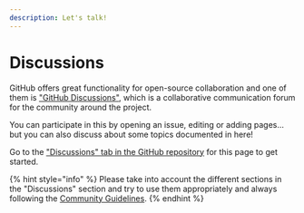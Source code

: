 ```yaml
---
description: Let's talk!
---
```


# Discussions

GitHub offers great functionality for open-source collaboration and one of them is ["GitHub Discussions"](https://docs.github.com/en/discussions), which is a collaborative communication forum for the community around the project.

You can participate in this by opening an issue, editing or adding pages... but you can also discuss about some topics documented in here!

Go to the ["Discussions" tab in the GitHub repository](https://github.com/piraces/DevSecTricks/discussions) for this page to get started.

{% hint style="info" %}
Please take into account the different sections in the "Discussions" section and try to use them appropriately and always following the [Community Guidelines](https://docs.github.com/en/site-policy/github-terms/github-community-guidelines).
{% endhint %}

